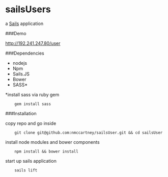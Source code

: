 # sailsUsers

a [Sails](http://sailsjs.org) application

###Demo

http://192.241.247.80/user

###Dependencies

- nodejs
- Npm
- Sails.JS
- Bower
- SASS*

*install sass via ruby gem

		gem install sass

###Installation


copy repo and go inside

		git clone git@github.com:nmccartney/sailsUser.git && cd sailsUser
		
install node modules and bower components
		
		npm install && bower install

start up sails application

		sails lift		